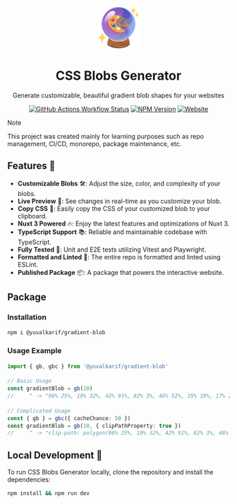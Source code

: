 <p align="center">
  <img width="100" src="apps/site/public/logo.png" />
  <h1 align="center">CSS Blobs Generator</h1>
  <p align="center">
  Generate customizable, beautiful gradient blob shapes for your websites
  </p>
  <div align="center">
    <a href="https://github.com/yuvalkarif/gradient-blob/actions/workflows/ci.yml" target="__blank"><img alt="GitHub Actions Workflow Status" src="https://img.shields.io/github/actions/workflow/status/yuvalkarif/gradient-blob/ci.yml?color=blue" /></a>
     <a href="https://www.npmjs.com/package/@yuvalkarif/gradient-blob" target="__blank"><img alt="NPM Version" src="https://img.shields.io/npm/v/%40yuvalkarif%2Fgradient-blob?color=lavender"></a>
    <a href="https://gradient-blob.yuvalkarif.com" target="__blank"><img alt="Website" src="https://img.shields.io/website?url=https%3A%2F%2Fgradient-blob.yuvalkarif.com%2F" /></a>
  </div>
</p>

> [!NOTE]
> This project was created mainly for learning purposes such as repo management, CI/CD, monorepo, package maintenance, etc.

## Features 🌟
- **Customizable Blobs** 🛠: Adjust the size, color, and complexity of your blobs.
- **Live Preview** 👀: See changes in real-time as you customize your blob.
- **Copy CSS** 📄: Easily copy the CSS of your customized blob to your clipboard.
- **Nuxt 3 Powered** 🔥: Enjoy the latest features and optimizations of Nuxt 3.
- **TypeScript Support** 📚: Reliable and maintainable codebase with TypeScript.
- **Fully Tested** 🧪: Unit and E2E tests utilizing Vitest and Playwright.
- **Formatted and Linted** 🧹: The entire repo is formatted and linted using ESLint.
- **Published Package** 📦: A package that powers the interactive website.

## Package
### Installation
```bash
npm i @yuvalkarif/gradient-blob
```

### Usage Example
```ts
import { gb, gbc } from '@yuvalkarif/gradient-blob'

// Basic Usage
const gradientBlob = gb(10)
//     ^ -> "96% 25%, 19% 32%, 42% 91%, 82% 3%, 46% 52%, 35% 19%, 17% 24%, 83% 88%, 78% 86%, 26% 18%"

// Complicated Usage
const { gb } = gbc({ cacheChance: 50 })
const gradientBlob = gb(10, { clipPathProperty: true })
//     ^ -> "clip-path: polygon(96% 25%, 19% 32%, 42% 91%, 82% 3%, 46% 52%, 35% 19%, 17% 24%, 83% 88%, 78% 86%, 26% 18%)"
```
## Local Development 🚀
To run CSS Blobs Generator locally, clone the repository and install the dependencies:

```bash
npm install && npm run dev
```

